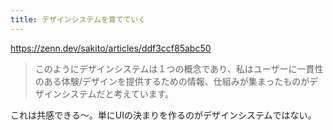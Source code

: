 ```yaml
---
title: デザインシステムを育てていく
---
```


https://zenn.dev/sakito/articles/ddf3ccf85abc50

> このようにデザインシステムは１つの概念であり、私はユーザーに一貫性のある体験/デザインを提供するための情報、仕組みが集まったものがデザインシステムだと考えています。

これは共感できる〜。単にUIの決まりを作るのがデザインシステムではない。

